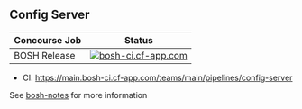 ## Config Server

Concourse Job  | Status
-------------- | -------------
BOSH Release   | [![bosh-ci.cf-app.com](https://main.bosh-ci.cf-app.com/api/v1/teams/main/pipelines/config-server/jobs/build-bosh-release/badge)](https://main.bosh-ci.cf-app.com/api/v1/teams/main/pipelines/config-server/jobs/build-bosh-release)

* CI: <https://main.bosh-ci.cf-app.com/teams/main/pipelines/config-server>

See [bosh-notes](https://github.com/cloudfoundry/bosh-notes/blob/master/finished/config-server.md) for more information
